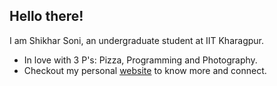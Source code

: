 ## Hello there! 
I am Shikhar Soni, an undergraduate student at IIT Kharagpur. 
- In love with 3 P's: Pizza, Programming and Photography.
- Checkout my personal [website](https://shikharish.github.io/) to know more and connect.

